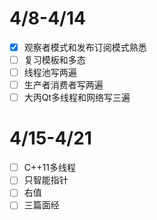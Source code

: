 # 4/8-4/14

- [x] 观察者模式和发布订阅模式熟悉
- [ ] 复习模板和多态
- [ ] 线程池写两遍
- [ ] 生产者消费者写两遍
- [ ] 大丙Qt多线程和网络写三遍

# 4/15-4/21

- [ ] C++11多线程
- [ ] 只智能指针
- [ ] 右值
- [ ] 三篇面经